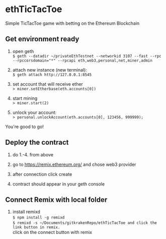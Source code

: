 # ethTicTacToe
Simple TicTacToe game with betting on the Ethereum Blockchain

## Get environment ready
1. open geth        
`$ geth --datadir ~/privateEthTestnet --networkid 3107 --fast --rpc --rpccorsdomain="*" --rpcapi eth,web3,personal,net,miner,admin`

2. attach new instance (new terminal):    
`$ geth attach http://127.0.0.1:8545`

3. set account that will receive ether    
`> miner.setEtherbase(eth.accounts[0])`

4. start mining    
`> miner.start(2)`

5. unlock your account:    
`> personal.unlockAccount(eth.accounts[0], 123456, 999999);`

You're good to go!    

## Deploy the contract
1. do 1.-4. from above    

2. go to https://remix.ethereum.org/ and chose web3 provider    

3. after connection click create

4. contract should appear in your geth console    

## Connect Remix with local folder
1. install remixd     
`$ npm install -g remixd`   
`$ remixd -s ~/Documents/gitkrakenRepo/ethTicTacToe and click the link button in remix.`   
click on the connect button with remix 